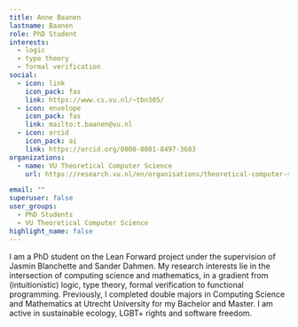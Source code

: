 ```yaml
---
title: Anne Baanen
lastname: Baanen
role: PhD Student
interests:
  - logic
  - type theory
  - formal verification
social:
  - icon: link
    icon_pack: fas
    link: https://www.cs.vu.nl/~tbn305/
  - icon: envelope
    icon_pack: fas
    link: mailto:t.baanen@vu.nl
  - icon: orcid
    icon_pack: ai
    link: https://orcid.org/0000-0001-8497-3683
organizations:
  - name: VU Theoretical Computer Science
    url: https://research.vu.nl/en/organisations/theoretical-computer-science-4/persons/

email: ""
superuser: false
user_groups:
  - PhD Students
  - VU Theoretical Computer Science
highlight_name: false
---
```


I am a PhD student on the Lean Forward project under the supervision of Jasmin Blanchette and Sander Dahmen. My research interests lie in the intersection of computing science and mathematics, in a gradient from (intuitionistic) logic, type theory, formal verification to functional programming. Previously, I completed double majors in Computing Science and Mathematics at Utrecht University for my Bachelor and Master. I am active in sustainable ecology, LGBT+ rights and software freedom.

